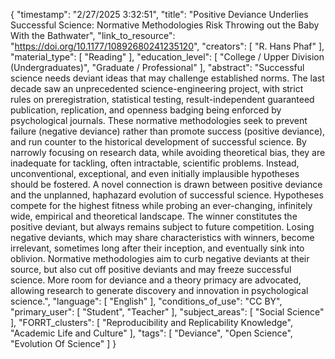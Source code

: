 {
    "timestamp": "2/27/2025 3:32:51",
    "title": "Positive Deviance Underlies Successful Science: Normative Methodologies Risk Throwing out the Baby With the Bathwater",
    "link_to_resource": "https://doi.org/10.1177/10892680241235120",
    "creators": [
        "R. Hans Phaf"
    ],
    "material_type": [
        "Reading"
    ],
    "education_level": [
        "College / Upper Division (Undergraduates)",
        "Graduate / Professional"
    ],
    "abstract": "Successful science needs deviant ideas that may challenge established norms. The last decade saw an unprecedented science-engineering project, with strict rules on preregistration, statistical testing, result-independent guaranteed publication, replication, and openness badging being enforced by psychological journals. These normative methodologies seek to prevent failure (negative deviance) rather than promote success (positive deviance), and run counter to the historical development of successful science. By narrowly focusing on research data, while avoiding theoretical bias, they are inadequate for tackling, often intractable, scientific problems. Instead, unconventional, exceptional, and even initially implausible hypotheses should be fostered. A novel connection is drawn between positive deviance and the unplanned, haphazard evolution of successful science. Hypotheses compete for the highest fitness while probing an ever-changing, infinitely wide, empirical and theoretical landscape. The winner constitutes the positive deviant, but always remains subject to future competition. Losing negative deviants, which may share characteristics with winners, become irrelevant, sometimes long after their inception, and eventually sink into oblivion. Normative methodologies aim to curb negative deviants at their source, but also cut off positive deviants and may freeze successful science. More room for deviance and a theory primacy are advocated, allowing research to generate discovery and innovation in psychological science.",
    "language": [
        "English"
    ],
    "conditions_of_use": "CC BY",
    "primary_user": [
        "Student",
        "Teacher"
    ],
    "subject_areas": [
        "Social Science"
    ],
    "FORRT_clusters": [
        "Reproducibility and Replicability Knowledge",
        "Academic Life and Culture"
    ],
    "tags": [
        "Deviance",
        "Open Science",
        "Evolution Of Science"
    ]
}